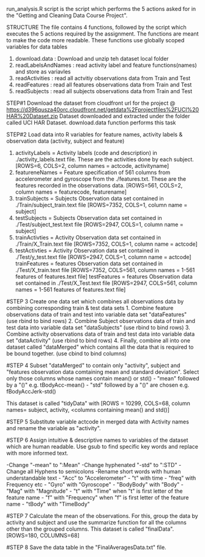 run_analysis.R script is the script which performs the 5 actions asked for in the "Getting and Cleaning Data Course Project". 

STRUCTURE
The file contains 4 functions, followed by the script which executes the 5 actions required by the assignment. The functions are meant to make the code more readable. These functions use globally scoped variables for data tables


1. download.data  		: Download and unzip teh dataset local folder
2. readLabelsAndNames		: read activity label and feature functions(names) and store as variavles
3. readActivities 		: read all actvitiy observations data from Train and Test 
4. readFeatures   		: read all features observations data from Train and Test 
5. readSubjects   		: read all subjects observations data from Train and Test 


STEP#1 
Download the dataset from cloudfront url for the project @ https://d396qusza40orc.cloudfront.net/getdata%2Fprojectfiles%2FUCI%20HAR%20Dataset.zip
Dataset downloaded and extracted under the folder called UCI HAR Dataset. download.data function performs this task

STEP#2
Load data into R variables for feature names, activity labels & observation data (activity, subject and feature)

1. activityLabels = Activity labels (code and description) in ./activity_labels.text file. These are the activities done by each subject. [ROWS=6, COLS=2, column names = actcode, activityname]
2. featureneNames = Feature specification of 561 columns from accelerometer and gyroscope from the ./features.txt. These are the features recorded in the observations data. [ROWS=561, COLS=2, column names = featurecode, featurename]
3. trainSubjects  = Subjects Observation data set contained in ./Train/subject_train.text file [ROWS=7352, COLS=1, column name = subject]
4. testSubjects   = Subjects Observation data set contained in ./Test/subject_test.text file [ROWS=2947, COLS=1, column name = subject]
5. trainActivties = Activity Observation data set contained in ./Train/X_Train.text file [ROWS=7352, COLS=1, column name = actcode]
6. testActivties  = Activity Observation data set contained in ./Test/y_test.text file [ROWS=2947, COLS=1, column name = actcode]
trainFeatures  = features Observation data set contained in ./Test/X_train.text file [ROWS=7352, COLS=561, column names = 1-561 features of features.text file]
testFeatures   = features Observation data set contained in ./Test/X_Test.text file [ROWS=2947, COLS=561, column names = 1-561 features of features.text file]


#STEP 3
Create one data set which combines all observations data by combining corresponding train & test data sets
	1. Combine feature observations data of train and test into variable data set "dataFeatures" (use rbind to bind rows)
	2. Combine Subject observations data of train and test data into variable data set "dataSubjects" (use rbind to bind rows)
	3. Combine activity observations data of train and test data into variable data set "dataActivity" (use rbind to bind rows)
	4. Finally, combine all into one dataset called "dataMerged" which contains all the data that is required to be bound together. (use cbind to bind columns)

#STEP 4
Subset "dataMerged" to contain only "activity", subject and "features observation data comtaining mean and standard deviation". 
Select only those columns whose names contain mean() or std()
	- "mean" followed by a "()" e.g.  tBodyAcc-mean() 
	- "std" followed by a "()" are chosen e.g. fBodyAccJerk-std()

This dataset is called "tidyData" with [ROWS = 10299, COLS=68, column names= subject, activity, <columns containing mean() and std()]

#STEP 5
Substitute variable actcode in merged data with Activity names and rename the variable as "activity". 

#STEP 6
Assign intuitive & descriptive names to variables of the dataset which are human readable. Use gsub to find specific key words and replace with more informed text.

-Change "-mean" to ":Mean"
-Change hyphenated "-std" to ":STD"
-Change all Hyphens to semicolons
-Rename short words with human understandable text 
	- "Acc" to "Accelerometer"
	- "t" with time 
	- "freq" with Frequency etc
	- "Gyro" with "Gyroscope"
	- "BodyBody" with "Body"
	- "Mag" with "Magnitude"
	- "t" with "Time" when "t" is first letter of the feature name
	- "f" with "Frequency" when "f" is first letter of the feature name
	- "tBody" with "TimeBody"

#STEP 7
Calculate the mean of the observations. For this, group the data by activity and subject and use the summarize function for all the columns other than the grouped columns. 
This dataset is called "finalData". [ROWS=180, COLUMNS=68]

#STEP 8
Save the data table in the "FinalAveragesData.txt" file. 


